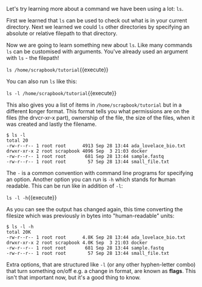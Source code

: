 Let's try learning more about a command we have been using a lot: `ls`.

First we learned that `ls` can be used 
to check out what is in your current directory.  Next we learned we could `ls` 
other directories by specifying an absolute or relative filepath to that 
directory.

Now we are going to learn something new about `ls`. Like many commands `ls` can 
be customised with arguments.  You've already used an argument with `ls` - the 
filepath!

`ls /home/scrapbook/tutorial`{{execute}}

You can also run `ls` like this:

`ls -l /home/scrapbook/tutorial`{{execute}}

This also gives you a list of items in `/home/scrapbook/tutorial` but in a 
different **l**onger format. This format tells you what permissions are on the 
files (the drvcr-xr-x part), ownership of the file, the size of the files, 
when it was created and lastly the filename.  

```
$ ls -l
total 20
-rw-r--r-- 1 root root      4913 Sep 28 13:44 ada_lovelace_bio.txt
drwxr-xr-x 2 root scrapbook 4096 Sep  3 21:03 docker
-rw-r--r-- 1 root root       681 Sep 28 13:44 sample.fastq
-rw-r--r-- 1 root root        57 Sep 28 13:44 small_file.txt
```

The `-` is a common convention with command line 
programs for specifying an option.  Another option you can run is `-h` which 
stands for **h**uman readable.  This can be run like in addition of `-l`:


`ls -l -h`{{execute}}

As you can see the output has changed again, this time converting the filesize 
which was previously in bytes into "human-readable" units:

```
$ ls -l -h
total 20K
-rw-r--r-- 1 root root      4.8K Sep 28 13:44 ada_lovelace_bio.txt
drwxr-xr-x 2 root scrapbook 4.0K Sep  3 21:03 docker
-rw-r--r-- 1 root root       681 Sep 28 13:44 sample.fastq
-rw-r--r-- 1 root root        57 Sep 28 13:44 small_file.txt
```

Extra options, that are structured like `-l` (or any other 
hyphen-letter combo) that turn something on/off e.g. a change in format, are 
known as **flags**.  This isn't that important now, but it's a good thing to 
know.
